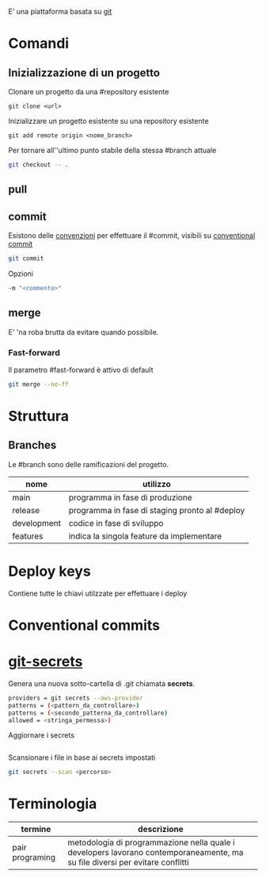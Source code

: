 E' una piattaforma basata su [git](Git.md)

# Comandi
## Inizializzazione di un progetto
Clonare un progetto da una #repository esistente
```shell
git clone <url>
```
Inizializzare un progetto esistente su una repository esistente
```shell
git add remote origin <nome_branch>
```
Per tornare all''ultimo punto stabile della stessa #branch attuale 
```sh
git checkout -- .
```
## pull
## commit
Esistono delle [convenzioni](Conventional%20commit) per effettuare il #commit, visibili su [conventional commit](https://www.conventionalcommits.org/en/v1.0.0/)
```sh
git commit
```
Opzioni
```sh
-m "<commento>"
```
## merge
E' 'na roba brutta da evitare quando possibile.
### Fast-forward
Il parametro #fast-forward è attivo di default 
```sh
git merge --no-ff
```
# Struttura
## Branches
Le #branch sono delle ramificazioni del progetto.

| nome        | utilizzo                                       |
| ----------- | ---------------------------------------------- |
| main        | programma in fase di produzione                |
| release     | programma in fase di staging pronto al #deploy |
| development | codice in fase di sviluppo                     |
| features    | indica la singola feature da implementare      |
# Deploy keys
Contiene tutte le chiavi utilzzate per effettuare i deploy
# Conventional commits

# [git-secrets](https://github.com/awslabs/git-secrets)
Genera una nuova sotto-cartella di .git chiamata **secrets**.
```bash
providers = git secrets --aws-provider
patterns = (<pattern_da_controllare>)
patterns = (<secondo_patterna_da_controllare)
allowed = <stringa_permessa>)
```
Aggiornare i secrets
```bash

```
Scansionare i file in base ai secrets impostati
```bash
git secrets --scan <percorso>
```
# Terminologia
| termine         | descrizione                                                                                                                  |
| --------------- | ---------------------------------------------------------------------------------------------------------------------------- |
| pair programing | metodologia di programmazione nella quale i developers lavorano contemporaneamente, ma su file diversi per evitare conflitti |


